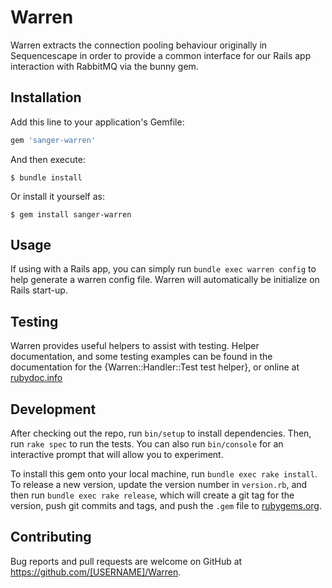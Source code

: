 # Warren

Warren extracts the connection pooling behaviour originally in Sequencescape
in order to provide a common interface for our Rails app interaction with
RabbitMQ via the bunny gem.

## Installation

Add this line to your application's Gemfile:

```ruby
gem 'sanger-warren'
```

And then execute:

    $ bundle install

Or install it yourself as:

    $ gem install sanger-warren

## Usage

If using with a Rails app, you can simply run `bundle exec warren config` to
help generate a warren config file. Warren will automatically be initialize
on Rails start-up.

## Testing

Warren provides useful helpers to assist with testing. Helper documentation, and
some testing examples can be found in the documentation for the
{Warren::Handler::Test test helper}, or online at
[rubydoc.info](https://rubydoc.info/gems/sanger_warren/Warren/Handler/Test)


## Development

After checking out the repo, run `bin/setup` to install dependencies. Then, run
`rake spec` to run the tests. You can also run `bin/console` for an interactive
prompt that will allow you to experiment.

To install this gem onto your local machine, run `bundle exec rake install`. To
release a new version, update the version number in `version.rb`, and then run
`bundle exec rake release`, which will create a git tag for the version, push
git commits and tags, and push the `.gem` file to
[rubygems.org](https://rubygems.org).

## Contributing

Bug reports and pull requests are welcome on GitHub at https://github.com/[USERNAME]/Warren.
